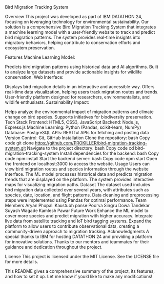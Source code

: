 Bird Migration Tracking System


Overview
This project was developed as part of IBM DATATHON 24, focusing on leveraging technology for environmental sustainability. Our solution is a comprehensive Bird Migration Tracking System that integrates a machine learning model with a user-friendly website to track and predict bird migration patterns. The system provides real-time insights into migratory behaviors, helping contribute to conservation efforts and ecosystem preservation.

Features
Machine Learning Model:

Predicts bird migration patterns using historical data and AI algorithms.
Built to analyze large datasets and provide actionable insights for wildlife conservation.
Web Interface:

Displays bird migration details in an interactive and accessible way.
Offers real-time data visualization, helping users track migration routes and trends.
User-friendly platform designed for researchers, environmentalists, and wildlife enthusiasts.
Sustainability Impact:

Helps analyze the environmental impact of migration patterns and climate change on bird species.
Supports initiatives for biodiversity preservation.
Tech Stack
Frontend: HTML5, CSS3, JavaScript
Backend: Node.js, Express.js
Machine Learning: Python (Pandas, scikit-learn, NumPy)
Database: PostgreSQL
APIs: RESTful APIs for fetching and posting data
Version Control: Git, GitHub
Installation
Clone the repository:
bash
Copy code
git clone https://github.com/PROKILLER/bird-migration-tracking-system.git
Navigate to the project directory:
bash
Copy code
cd bird-migration-tracking-system
Install dependencies for the backend:
bash
Copy code
npm install
Start the backend server:
bash
Copy code
npm start
Open the frontend on localhost:3000 to access the website.
Usage
Users can view bird migration routes and species information through the website interface.
The ML model processes historical data and predicts migration trends that are displayed on the platform.
The system provides interactive maps for visualizing migration paths.
Dataset
The dataset used includes bird migration data collected over several years, with attributes such as species, date, location, and flight patterns.
Data cleaning and preprocessing steps were implemented using Pandas for optimal performance.
Team Members
Aryan Phopali 
Kaustubh panse 
Poorva Singru
Dowa Tandekar
Suyash Wagade
Kamlesh Pawar
Future Work
Enhance the ML model to cover more species and predict migration with higher accuracy.
Integrate live data from satellite tracking and IoT bird tagging systems.
Expand the platform to allow users to contribute observational data, creating a community-driven approach to migration tracking.
Acknowledgments
A special thanks to IBM for hosting DATATHON 24 and providing a platform for innovative solutions. Thanks to our mentors and teammates for their guidance and dedication throughout the project.

License
This project is licensed under the MIT License. See the LICENSE file for more details.

This README gives a comprehensive summary of the project, its features, and how to set it up. Let me know if you’d like to make any modifications!






